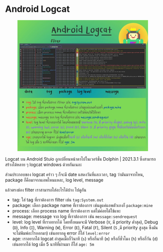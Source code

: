 # Android Logcat

<figure><img src="../.gitbook/assets/image (2) (1).png" alt="" width="563"><figcaption></figcaption></figure>

Logcat บน Android Stuio ถูกเปลี่ยนหน้าตาไปในเวอร์ชั่น Dolphin | 2021.3.1 ซึ่งสามารถสร้างได้หลาย ๆ logcat windows ด้วยกันเนอะ

ส่วนประกอบของ logcat คร่าว ๆ ก็จะมี date แสดงวันที่และเวลา, tag ว่ามันมาจากไหน, package ก็คือมาจากแอพไหนแหละ, log level, message

แล้วตรงช่อง filter เราสามารถใส่อะไรได้บ้าง ไปดูกัน

* tag: ใส่ tag ที่เราต้องการ filter เช่น `tag:System.out`
* package: เลือก package name ที่เราต้องการ เช่นดูแค่แอพตัวเองก็ `package:mine`
* process: เลือก process name ที่เราต้องการ แต่ไม่ค่อยได้ใช้แหะ
* message: message จาก log ที่เราต้องการ เช่น `message:sendrequest`
* level: log level ที่เราอยากได้ โดยทั้งหมดจะมี Verbose (`V`, มี priority ตํ่าสุด), Debug (`D`), Info (`I`), Warning (`W`), Error (`E`), Fatal (`F`), Silent (`S` ,มี priority สูงสุด ซึ่งมันจะไม่พิมพ์อะไรออกมา) เช่นอยากดู error ก็ใส่ `level:error`
* age: เราอยากได้ logcat ล่าสุดเมื่อกี่วินาที (`s`) หรือกี่นาที (`m`) หรือกี่ชั่วโมง (`h`) หรือกี่วัน (`d`) เช่นอยากได้ log เมื่อ 5 นาทีที่ผ่านมา ก็ใส่ `age: 5m`
